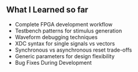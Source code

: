 ## What I Learned so far

- Complete FPGA development workflow
- Testbench patterns for stimulus generation
- Waveform debugging techniques
- XDC syntax for single signals vs vectors
- Synchronous vs asynchronous reset trade-offs
- Generic parameters for design flexibility
- Bug Fixes During Development
